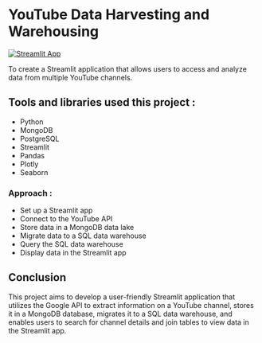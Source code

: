 # YouTube Data Harvesting and Warehousing

[![Streamlit App](https://static.streamlit.io/badges/streamlit_badge_black_white.svg)](https://nirmal-data-scientist-youtube-data-harvesting.streamlit.app/)

To create a Streamlit application that allows users to access and analyze data from multiple YouTube channels. 

## Tools and libraries used this project :
* Python
* MongoDB
* PostgreSQL
* Streamlit
* Pandas
* Plotly
* Seaborn

### Approach :
* Set up a Streamlit app
* Connect to the YouTube API
* Store data in a MongoDB data lake
* Migrate data to a SQL data warehouse
* Query the SQL data warehouse
* Display data in the Streamlit app

## Conclusion
This project aims to develop a user-friendly Streamlit application that utilizes the
Google API to extract information on a YouTube channel, stores it in a MongoDB
database, migrates it to a SQL data warehouse, and enables users to search for
channel details and join tables to view data in the Streamlit app.
